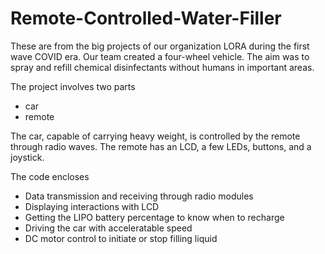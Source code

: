 # Remote-Controlled-Water-Filler
These are from the big projects of our organization LORA during the first wave COVID era. Our team created a four-wheel vehicle. The aim was to spray and refill chemical disinfectants without humans in important areas.

The project involves two parts
- car
- remote

The car, capable of carrying heavy weight, is controlled by the remote through radio waves. The remote has an LCD, a few LEDs, buttons, and a joystick.

The code encloses 
- Data transmission and receiving through radio modules
- Displaying interactions with LCD
- Getting the LIPO battery percentage to know when to recharge
- Driving the car with acceleratable speed
- DC motor control to initiate or stop filling liquid
